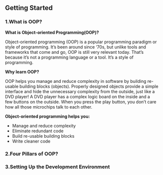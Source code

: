## Getting Started ##  
 
### 1.What is OOP? ###

**What is Object-oriented Programming(OOP)?**

Object-oriented programming (OOP) is a popular programming paradigm or style of programming. It’s been around since ‘70s, but unlike tools and frameworks that come and go, OOP is still very relevant today. That’s because it’s not a programming language or a tool. It’s a style of programming.

**Why learn OOP?**

OOP helps you manage and reduce complexity in software by building re-usable building blocks (objects). Properly designed objects provide a simple interface and hide the unnecessary complexity from the outside, just like a DVD player! A DVD player has a complex logic board on the inside and a few buttons on the outside. When you press the play button, you don’t care how all those microchips talk to each other.

**Object-oriented programming helps you:**

* Manage and reduce complexity
* Eliminate redundant code
* Build re-usable building blocks
* Write cleaner code

### 2.Four Pillars of OOP? ###

### 3.Setting Up the Development Environment ###

